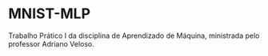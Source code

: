 # MNIST-MLP

Trabalho Prático I da disciplina de Aprendizado de Máquina, ministrada pelo professor Adriano Veloso.
